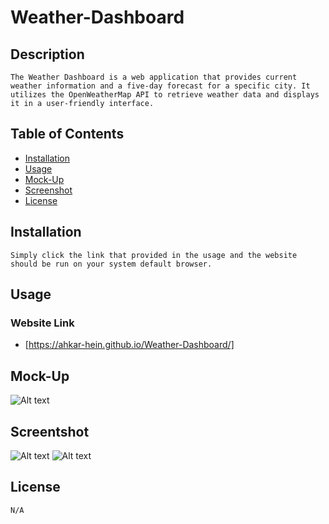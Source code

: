 # Weather-Dashboard
## Description
    The Weather Dashboard is a web application that provides current weather information and a five-day forecast for a specific city. It utilizes the OpenWeatherMap API to retrieve weather data and displays it in a user-friendly interface.      

## Table of Contents
* [Installation](#installation)
* [Usage](#usage)
* [Mock-Up](#mock-up)
* [Screenshot](#screenshot)
* [License](#license)

## Installation 
    Simply click the link that provided in the usage and the website should be run on your system default browser.

## Usage
### Website Link
* [https://ahkar-hein.github.io/Weather-Dashboard/]

## Mock-Up

![Alt text](/assets/images/3.gif)

## Screentshot

![Alt text](/assets/images/1.png)
![Alt text](/assets/images/2.png)

## License 
    N/A